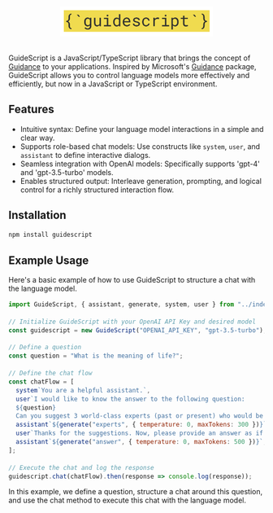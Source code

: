 
<div align="center"><picture>
  <source media="(prefers-color-scheme: dark)" srcset="docs/assets/guidescript_logo_dark.svg">
  <img alt="guidance" src="docs/assets/guidescript_logo.svg" width="300">
</picture></div>
<br/>

GuideScript is a JavaScript/TypeScript library that brings the concept of [Guidance](https://github.com/microsoft/guidance) to your applications. Inspired by Microsoft's [Guidance](https://github.com/microsoft/guidance) package, GuideScript allows you to control language models more effectively and efficiently, but now in a JavaScript or TypeScript environment.

## Features

- Intuitive syntax: Define your language model interactions in a simple and clear way.
- Supports role-based chat models: Use constructs like `system`, `user`, and `assistant` to define interactive dialogs.
- Seamless integration with OpenAI models: Specifically supports 'gpt-4' and 'gpt-3.5-turbo' models.
- Enables structured output: Interleave generation, prompting, and logical control for a richly structured interaction flow.

## Installation

```bash
npm install guidescript
```

## Example Usage

Here's a basic example of how to use GuideScript to structure a chat with the language model.

```javascript
import GuideScript, { assistant, generate, system, user } from "../index";

// Initialize GuideScript with your OpenAI API Key and desired model
const guidescript = new GuideScript("OPENAI_API_KEY", "gpt-3.5-turbo");

// Define a question
const question = "What is the meaning of life?";

// Define the chat flow
const chatFlow = [
  system`You are a helpful assistant.`,
  user`I would like to know the answer to the following question:
  ${question}
  Can you suggest 3 world-class experts (past or present) who would be great at answering this question? Please don't provide an answer or comment on the question at this point.`,
  assistant`${generate("experts", { temperature: 0, maxTokens: 300 })}`,
  user`Thanks for the suggestions. Now, please provide an answer as if these experts had collaborated in writing a joint anonymous answer. Their identities should not be revealed, and it should not be obvious that a panel of experts provided the answer. If the experts would disagree, present their different positions as alternatives in the answer itself (e.g., 'Some might argue... others might argue...'). Begin your answer with the word "ANSWER:"`,
  assistant`${generate("answer", { temperature: 0, maxTokens: 500 })}`,
];

// Execute the chat and log the response
guidescript.chat(chatFlow).then(response => console.log(response));
```

In this example, we define a question, structure a chat around this question, and use the chat method to execute this chat with the language model.

